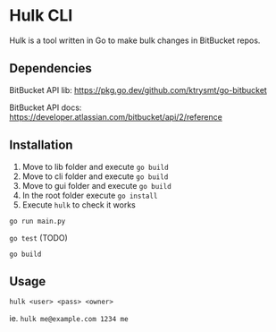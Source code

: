 # Hulk CLI

Hulk is a tool written in Go to make bulk changes in BitBucket repos.

## Dependencies

BitBucket API lib: https://pkg.go.dev/github.com/ktrysmt/go-bitbucket

BitBucket API docs: https://developer.atlassian.com/bitbucket/api/2/reference

## Installation

1. Move to lib folder and execute `go build`
2. Move to cli folder and execute `go build`
2. Move to gui folder and execute `go build`
3. In the root folder execute `go install`
4. Execute `hulk` to check it works

`go run main.py`

`go test` (TODO)

`go build`

## Usage

`hulk <user> <pass> <owner>`

ie. `hulk me@example.com 1234 me`